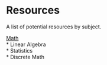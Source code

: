 Resources
=========
A list of potential resources by subject.

[Math](https://github.com/andrewquitadamo/resources/blob/master/math.md)  
	* Linear Algebra  
	* Statistics  
	* Discrete Math  
